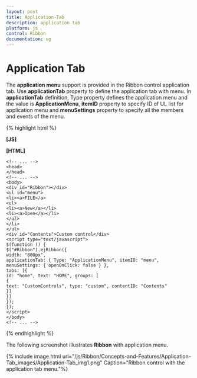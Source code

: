 ```yaml
---
layout: post
title: Application-Tab
description: application tab
platform: js
control: Ribbon
documentation: ug
---
```


# Application Tab

The **application menu** support is provided in the Ribbon control application tab. Use **applicationTab** property to define the application tab with menu. In **applicationTab** definition, Type property defines the application menu and the value is **ApplicationMenu**, **itemID** property to specify ID of UL list for application menu and **menuSettings** property to specify all the members and events of the menu.

{% highlight html %}

**[JS]**

**[HTML]**

	<!-- ... -->
	<head>
	</head>
	<!-- ... -->
	<body>
	<div id="Ribbon"></div>
	<ul id="menu">
	<li><a>FILE</a>
	<ul>
	<li><a>New</a></li>
	<li><a>Open</a></li>
	</ul>
	</li>
	</ul>
	<div id="Contents">Custom control</div>
	<script type="text/javascript">
	$(function () {
	$("#Ribbon").ejRibbon({
	width: "800px",
	applicationTab: { Type: "ApplicationMenu", itemID: "menu", menuSettings: { openOnClick: false } },
	tabs: [{
	id: "home", text: "HOME", groups: [
	{
	text: "CustomControls", type: "custom", contentID: "Contents"
	}]
	}]
	});
	});
	</script>
	</body>
	<!-- ... -->


{% endhighlight %}



The following screenshot illustrates **Ribbon** with application menu.

{% include image.html url="/js/Ribbon/Concepts-and-Features/Application-Tab_images/Application-Tab_img1.png" Caption="Ribbon control with the application tab menu."%}

